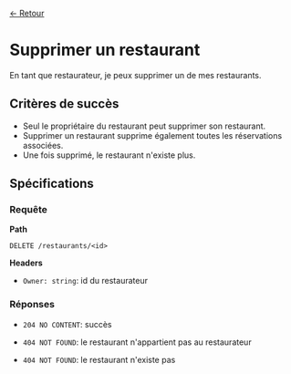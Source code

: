 [← Retour](../README.md)

# Supprimer un restaurant

En tant que restaurateur, je peux supprimer un de mes restaurants.

## Critères de succès

- Seul le propriétaire du restaurant peut supprimer son restaurant.
- Supprimer un restaurant supprime également toutes les réservations associées.
- Une fois supprimé, le restaurant n'existe plus.

## Spécifications

### Requête

**Path**

`DELETE /restaurants/<id>`

**Headers**

- `Owner: string`: id du restaurateur

### Réponses

- `204 NO CONTENT`: succès

- `404 NOT FOUND`: le restaurant n'appartient pas au restaurateur

- `404 NOT FOUND`: le restaurant n'existe pas
